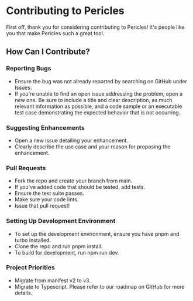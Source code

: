 # Contributing to Pericles

First off, thank you for considering contributing to Pericles! It's people like you that make Pericles such a great tool.

## How Can I Contribute?

### Reporting Bugs

- Ensure the bug was not already reported by searching on GitHub under Issues.
- If you're unable to find an open issue addressing the problem, open a new one. Be sure to include a title and clear description, as much relevant information as possible, and a code sample or an executable test case demonstrating the expected behavior that is not occurring.

### Suggesting Enhancements

- Open a new issue detailing your enhancement.
- Clearly describe the use case and your reason for proposing the enhancement.

### Pull Requests

- Fork the repo and create your branch from main.
- If you've added code that should be tested, add tests.
- Ensure the test suite passes.
- Make sure your code lints.
- Issue that pull request!

### Setting Up Development Environment

- To set up the development environment, ensure you have pnpm and turbo installed.
- Clone the repo and run pnpm install.
- To build for development, run npm run dev.

### Project Priorities

- Migrate from manifest v2 to v3.
- Migrate to Typescript.
  Please refer to our roadmap on GitHub for more details.
